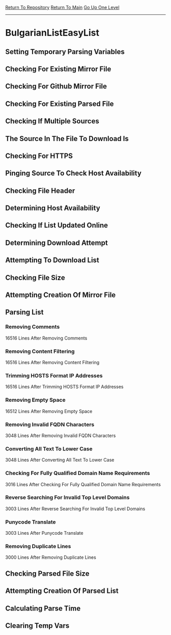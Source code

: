 [Return To Repository](https://github.com/bast69/piholeparser/)
[Return To Main](https://github.com/bast69/piholeparser/blob/master/RecentRunLogs/Mainlog.md)
[Go Up One Level](https://github.com/bast69/piholeparser/blob/master/RecentRunLogs/TopLevelScripts/30-Processing-External-Blacklists.md)
____________________________________
# BulgarianListEasyList
## Setting Temporary Parsing Variables
## Checking For Existing Mirror File
## Checking For Github Mirror File
## Checking For Existing Parsed File
## Checking If Multiple Sources
## The Source In The File To Download Is
## Checking For HTTPS
## Pinging Source To Check Host Availability
## Checking File Header
## Determining Host Availability
## Checking If List Updated Online
## Determining Download Attempt
## Attempting To Download List
## Checking File Size
## Attempting Creation Of Mirror File
## Parsing List
### Removing Comments
16516 Lines After Removing Comments
### Removing Content Filtering
16516 Lines After Removing Content Filtering
### Trimming HOSTS Format IP Addresses
16516 Lines After Trimming HOSTS Format IP Addresses
### Removing Empty Space
16512 Lines After Removing Empty Space
### Removing Invalid FQDN Characters
3048 Lines After Removing Invalid FQDN Characters
### Converting All Text To Lower Case
3048 Lines After Converting All Text To Lower Case
### Checking For Fully Qualified Domain Name Requirements
3016 Lines After Checking For Fully Qualified Domain Name Requirements
### Reverse Searching For Invalid Top Level Domains
3003 Lines After Reverse Searching For Invalid Top Level Domains
### Punycode Translate
3003 Lines After Punycode Translate
### Removing Duplicate Lines
3000 Lines After Removing Duplicate Lines
## Checking Parsed File Size
## Attempting Creation Of Parsed List
## Calculating Parse Time
## Clearing Temp Vars
